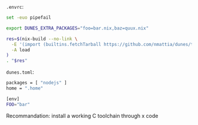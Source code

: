 `.envrc`:

```bash
set -euo pipefail

export DUNES_EXTRA_PACKAGES="foo=bar.nix,baz=quux.nix"

res=$(nix-build --no-link \
  -E '(import (builtins.fetchTarball https://github.com/nmattia/dunes/tarball/main))' \
  -A load
)
. "$res"
```


`dunes.toml`:

```bash
packages = [ "nodejs" ]
home = ".home"

[env]
FOO="bar"
```


Recommandation: install a working C toolchain through x code
